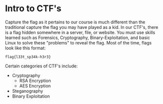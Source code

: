 # Intro to CTF's
Capture the flag as it pertains to our course is much different than the traditional capture the flag you may have played as a kid. In our CTF's, there is a flag hidden somewhere in a server, file, or website. You must use skills learned such as Forensics, Cryptography, Binary-Exploitation, and basic Linux to solve these "problems" to reveal the flag.
Most of the time, flags look like this format:
```
flag{l33t_sp34k-h3r3}
```
Certain categories of CTF's include:
- Cryptography
  - RSA Encryption
  - AES Encryption
- Steganography
- Binary Exploitation

